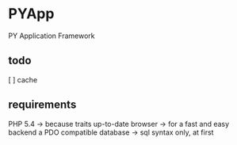 PYApp
=====

PY Application Framework



todo
--------
[ ] cache 
			

requirements
------------
PHP 5.4 -> because traits
up-to-date browser -> for a fast and easy backend 
a  PDO compatible database -> sql syntax only, at first
